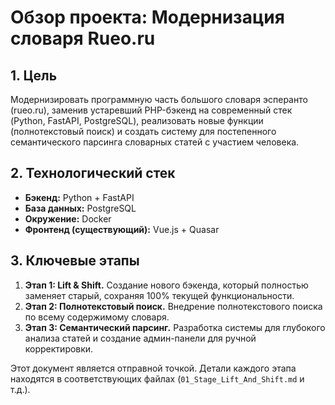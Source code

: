# Обзор проекта: Модернизация словаря Rueo.ru

## 1. Цель

Модернизировать программную часть большого словаря эсперанто (rueo.ru), заменив устаревший PHP-бэкенд на современный стек (Python, FastAPI, PostgreSQL), реализовать новые функции (полнотекстовый поиск) и создать систему для постепенного семантического парсинга словарных статей с участием человека.

## 2. Технологический стек

- **Бэкенд:** Python + FastAPI
- **База данных:** PostgreSQL
- **Окружение:** Docker
- **Фронтенд (существующий):** Vue.js + Quasar

## 3. Ключевые этапы

1.  **Этап 1: Lift & Shift.** Создание нового бэкенда, который полностью заменяет старый, сохраняя 100% текущей функциональности.
2.  **Этап 2: Полнотекстовый поиск.** Внедрение полнотекстового поиска по всему содержимому словаря.
3.  **Этап 3: Семантический парсинг.** Разработка системы для глубокого анализа статей и создание админ-панели для ручной корректировки.

Этот документ является отправной точкой. Детали каждого этапа находятся в соответствующих файлах (`01_Stage_Lift_And_Shift.md` и т.д.).
